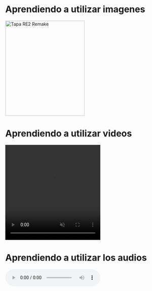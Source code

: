 <!DOCTYPE html>
<html>

<head>
<title> </title>


</head>
<body>
<h1>Aprendiendo a utilizar imagenes</h1>

<img src="https://media.vandal.net/m/32818/resident-evil-2-remake-20191141048287_1.jpg" alt="Tapa RE2 Remake" width="250" height="300">

<br>
<h1>Aprendiendo a utilizar videos</h1>
<video src="RE2.mp4" width="300" height="300" controls autoplay muted loop>   </video>


<br>
<h1>Aprendiendo a utilizar los audios</h1>
<audio src="GDWELCOME.mp3" controls autoplay loop></audio>



</body>



</html>
